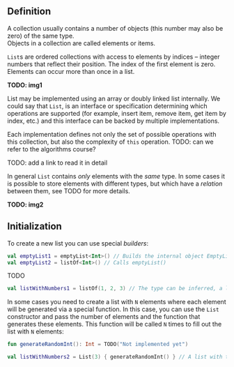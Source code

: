## Definition

A collection usually contains a number of objects 
(this number may also be zero) of the same type.  
Objects in a collection are called elements or items.  

`List`s are ordered collections with access to 
elements by indices – integer numbers that reflect their position. 
The index of the first element is zero.
Elements can occur more than once in a list.

**TODO: img1**

<div class="hint" title="Different List implementations">

  List may be implemented using an array or doubly linked list internally. 
  We could say that `List`, is an interface or specification determining which operations are supported 
  (for example, insert item, remove item, get item by index, etc.)
  and this interface can be backed by multiple implementations.

  Each implementation defines not only the set of possible operations with this collection, 
  but also the complexity of `this` operation. TODO: can we refer to the algorithms course?

  TODO: add a link to read it in detail
</div>

In general `List` contains _only_ elements with the _same_ type. 
In some cases it is possible to store elements with different types, 
but which have a _relation_ between them, see TODO for more details.

**TODO: img2**

## Initialization

To create a new list you can use special _builders_:

```kotlin
val emptyList1 = emptyList<Int>() // Builds the internal object EmptyList
val emptyList2 = listOf<Int>() // Calls emptyList()
```

<div class="hint" title="What is the difference between emptyList and a regular one?">

TODO
</div>

```kotlin
val listWithNumbers1 = listOf(1, 2, 3) // The type can be inferred, a list with elements 1, 2, 3 will be created
```

In some cases you need to create a list with `N` elements 
where each element will be generated via a special function. 
In this case, you can use the `List` constructor and pass the number of elements and 
the function that generates these elements. This function will be called `N` times to fill out the list with `N` elements:

```kotlin
fun generateRandomInt(): Int = TODO("Not implemented yet")

val listWithNumbers2 = List(3) { generateRandomInt() } // A list with three random integer numbers will be created
```
